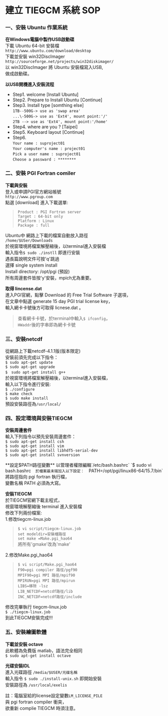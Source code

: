 # 建立 TIEGCM 系統 SOP  
### 一、安裝 Ubuntu 作業系統 
**在Windows電腦中製作USB啟動碟**  
下載 Ubuntu 64-bit 安裝檔   
`http://www.ubuntu.com/download/desktop`  
下載並安裝 win32DiscImager  
`http://sourceforge.net/projects/win32diskimager/`  
以 win32DiscImager 將 Ubuntu 安裝檔寫入USB,   
做成啟動碟。

**以USB開機進入安裝流程**   

- Step1. welcome [Install Ubuntu]   
- Step2. Prepare to Install Ubuntu [Continue]  
- Step3. Install type [somthing else]  
`1TB--500G-> use as 'swap area'`  
`...\-500G-> use as 'Ext4', mount point:'/'`  
`2TB --> use as 'Ext4', mount point:'/home'`   
- Step4. where are you ? [Taipei]
- Step5. Keyboard layout [Continue]
- Step6.   
`Your name : suproject01`    
`Your computer's name : project01`  
`Pick a user name : suproject01`  
`Choose a passward : ********`

### 二、安裝 PGI Fortran comiler   
**下載與安裝**  
登入或申請PGI官方網站帳號   
`http://www.pgroup.com`  
點選 [download] 進入下載選單:  
> `Product : PGI Fortran server`  
> `Target : 64-bit only`  
> `Platform : Linux`  
> `Package : full`  

Ubuntu中 網路上下載的檔案自動放入路徑  
`/home/$USer/Downloads`  
於視窗環境將檔案解壓縮後，以terminal進入安裝檔  
輸入指令`$ sudo ./instll` 即進行安裝   
遇長篇說明文件可按'q'跳過   
選擇 single system install  
Install directory: /opt/pgi (預設)  
所有周邊套件皆按'y'安裝，mpich尤為重要。

**取得 lincense.dat**  
進入PGI官網，點擊 Download 的 Free Trial Software 子選項，  
在文章中點選 generate 15 day PGI trial license key，  
輸入網卡卡號後方可取得 licnese.dat 。  
> 查看網卡卡號，於terminal中輸入`$ ifconfig`，  
>`HWaddr`後的字串即為網卡卡號

### 三、安裝netcdf  
從網路上下載netcdf-4.1.1版(版本限定)  
安裝前須先完成以下指令：  
`$ sudo apt-get update`  
`$ sudo apt-get upgrade`  
`$　sudo apt-get install g++`  
於視窗環境將檔案解壓縮後，以terminal進入安裝檔，  
輸入以下指令進行安裝:  
`$ ./configure`  
`$ make check`  
`$ sudo make install`  
預設安裝路徑為`/usr/local/`

### 四、設定環境與安裝TIEGCM
**安裝周邊套件**  
輸入下列指令以預先安裝周邊套件：  
`$ sudo apt-get install csh`  
`$ sudo apt-get install vim`  
`$ sudo apt-get install libhdf5-serial-dev`  
`$ sudo apt-get install svnversion`
  
**設定$PATH路徑變數**  
以管理者權限編輯`/etc/bash.bashrc`  
`$ sudo vi bash.bashrc`  
於檔案最末端加入以下設定：  
`PATH=/opt/pgi/linux86-64/15.7/bin`  
將路徑指向 pgi fortran 執行檔，  
變數名稱 PATH 必須為大寫。

**安裝TIEGCM**  
於TIEGCM官網下載主程式，  
視窗環境解壓縮後 terminal 進入安裝檔  
修改下列兩份檔案:  
1.修改tiegcm-linux.job
> `$ vi script/tiegcm-linux.job`   
> `set modeldir=安裝檔路徑`  
> `set make =Make.pgi_hao64`  
> 將所有'gmake'改為'make'

2.修改Make.pgi_hao64  
> `$ vi script/Make.pgi_hao64`  
> `F90=pgi compiler 路徑/pgf90`  
> `MPIF90=pgi MPI 路徑/mpif90`  
> `MPIRUN=pgi MPI 路徑/mpirun`  
> `LIBS=移除 -lsz`  
> `LIB_NETCDF=netcdf路徑/lib`  
> `INC_NETCDF=netcdf路徑/include`  

修改完畢執行 tiegcm-linux.job   
`$ ./tiegcm-linux.job`  
到此TIEGCM安裝完成!!!

### 五、安裝繪圖軟體
**下載並安裝 octave**  
此軟體為免費版 matlab，語法完全相同  
`$ sudo apt-get install octave`

**光碟安裝IDL**  
進入光碟路徑 `/media/$USER/光碟名稱`  
輸入指令 `$ sudo ./install-unix.sh` 即開始安裝  
安裝路徑為 `/usr/local/exelis`  

註：電腦室給的license設定變數`LM_LICENSE_PILE`  
與 pgi fortran compiler 衝突，  
欲重新 complie TIEGCM 時須注意。

